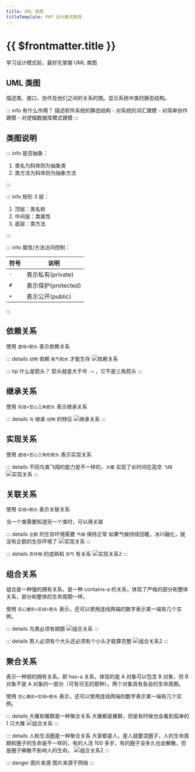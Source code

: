```yaml
---
title: UML 类图
titleTemplate: PHP 设计模式教程
---
```


# {{ $frontmatter.title }}

学习设计模式前，最好先掌握 UML 类图

## UML 类图

描述类、接口、协作及他们之间的关系的图。显示系统中类的静态结构。

::: info 有什么作用？
描述软件系统的静态结构 - 对系统的词汇建模 - 对简单协作建模 - 对逻辑数据库模式建模
:::

## 类图说明

::: info 是否抽象：

1. 类名为斜体则为抽象类
2. 类方法为斜体则为抽象方法

:::

::: info 矩形 3 层：

1. 顶层：类名称
2. 中间层：类属性
3. 底层：类方法

:::

::: info 属性/方法访问控制：

| 符号 | 说明                |
| ---- | ------------------- |
| `-`  | 表示私有(private)   |
| `#`  | 表示保护(protected) |
| `+`  | 表示公开(public)    |

:::

## 依赖关系

使用 `虚线+箭头` 表示依赖关系

::: details `动物` 依赖 `氧气和水` 才能生存
![依赖关系](/assets/php/design-patterns/uml/02.jpg)

::: tip 什么是箭头？
箭头就是大于号 `->` ，它不是三角箭头
:::

## 继承关系

使用 `实线+空心三角箭头` 表示继承关系

::: details `鸟` 继承 `动物` 的特征
![继承关系](/assets/php/design-patterns/uml/03.webp)
:::

## 实现关系

使用 `虚线+空心三角形箭头` 表示实现关系

::: details 不同鸟类飞翔的能力是不一样的，`大雁` 实现了长时间在高空 `飞翔`
![实现关系](/assets/php/design-patterns/uml/04.jpg)
:::

## 关联关系

使用 `实线+箭头` 表示关联关系

当一个类需要知道另一个类时，可以用关联

::: details `企鹅` 的生存环境需要 `气候` 保持正常
如果气候持续回暖，冰川融化，就没有企鹅的生存环境了
![实现关系](/assets/php/design-patterns/uml/05.png)
:::

::: details `农作物` 的成熟和 `天气` 有关系
![实现关系2](/assets/php/design-patterns/uml/06.png)
:::

## 组合关系

组合是一种强的拥有关系，是一种 contains-a 的关系，体现了严格的部分和整体关系，部分和整体的生命周期一样。

使用 `实心菱形+实线+箭头` 表示，还可以使用连线两端的数字表示某一端有几个实例。

::: details 鸟类必须有翅膀
![组合关系](/assets/php/design-patterns/uml/08.png)
:::

::: details 男人必须有个大头还必须有个小头才能算完整
![组合关系2](/assets/php/design-patterns/uml/07.png)
:::

## 聚合关系

表示一种弱的拥有关系，即 has-a 关系，体现的是 A 对象可以包含 B 对象，但 B 对象不是 A 对象的一部分（可有可无的那种）。两个对象具有各自的生命周期。

使用 `空心菱形+实线+箭头` 表示，还可以使用连线两端的数字表示某一端有几个实例。

::: details 大雁和雁群是一种聚合关系
大雁都是雁群，但是有时候也会看到孤单的 1 只大雁
![组合关系](/assets/php/design-patterns/uml/10.png)
:::

::: details 人和生活圈是一种聚合关系
大家都是人，是人就要混圈子，人的生命周期和圈子的生命是不一样的，有的人活 100 多岁，有的圈子没多久也会解散，但是圈子解散不影响人的生命。
![组合关系2](/assets/php/design-patterns/uml/09.png)
:::

::: danger 图片来源
图片来源于网络
:::

